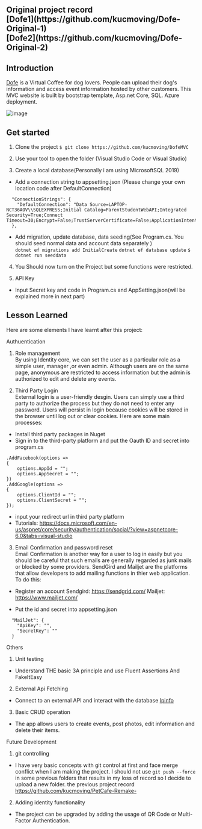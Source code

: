 <h2>Original project record<br>
[Dofe1](https://github.com/kucmoving/Dofe-Original-1)<br>
[Dofe2](https://github.com/kucmoving/Dofe-Original-2)
</h2> 

<h2>Introduction</h2> 

[Dofe](https://uk-south-free.azurewebsites.net/) is a Virtual Coffee for dog lovers. People can upload their dog's information and access event information hosted by other customers.
This MVC website is built by bootstrap template, Asp.net Core, SQL. Azure deployment.

![image](https://user-images.githubusercontent.com/92262463/179393161-d3ca1d1c-9a5a-403c-aa40-fc8aea4cf34f.png)

<h2>Get started</h2>

1. Clone the project
```$ git clone https://github.com/kucmoving/DofeMVC```

2. Use your tool to open the folder (Visual Studio Code or Visual Studio)

3. Create a local database(Personally i am using MicrosoftSQL 2019)
* Add a connection string to appsetting.json (Please change your own location code after DefaultConnection)<br>
```{
  "ConnectionStrings": {
    "DefaultConnection": "Data Source=LAPTOP-NCT36AOV\\SQLEXPRESS;Initial Catalog=ParentStudentWebAPI;Integrated Security=True;Connect Timeout=30;Encrypt=False;TrustServerCertificate=False;ApplicationIntent=ReadWrite;MultiSubnetFailover=False"
  },
```
* Add migration, update database, data seeding(See Program.cs. You should seed normal data and account data separately )<br>
```dotnet ef migrations add InitialCreate```
```dotnet ef database update```
```$ dotnet run seeddata```<br>

4. You Should now turn on the Project but some functions were restricted.

5. API Key
* Input Secret key and code in Program.cs and AppSetting.json(will be explained more in next part)


<h2>Lesson Learned</h2>

Here are some elements I have learnt after this project:<br>

Authuentication
1. Role management<br>
By using Identity core, we can set the user as a particular role as a simple user, manager ,or even admin. Although users are on the same page, anonymous 
are restricted to access information but the admin is authorized to edit and delete any events.

2. Third Party Login<br>
External login is a user-friendly desgin. Users can simply use a third party to authorize the process but they do not need to enter any password.
Users will persist in login because cookies will be stored in the browser until log out or clear cookies. Here are some main processes:

* Install third party packages in Nuget 
* Sign in to the third-party platform and put the Oauth ID and secret into program.cs
```builder.Services.AddAuthentication()
.AddFacebook(options =>
{
    options.AppId = "";
    options.AppSecret = "";
})
.AddGoogle(options =>
{
    options.ClientId = "";
    options.ClientSecret = "";
});
```
* input your redirect url in third party platform 
* Tutorials: https://docs.microsoft.com/en-us/aspnet/core/security/authentication/social/?view=aspnetcore-6.0&tabs=visual-studio

3. Email Confirmation and password reset<br>
Email Confirmation is another way for a user to log in easily but you should be careful that such emails are generally regarded as junk mails or blocked by some providers.
SendGird and Mailjet are the platforms that allow developers to add mailing functions in thier web application. To do this:

* Register an account
Sendgird: https://sendgrid.com/
Mailjet: https://www.mailjet.com/

* Put the id and secret into appsetting.json 
```
  "MailJet": {
    "ApiKey": "",
    "SecretKey": ""
  }
```

Others
1. Unit testing
* Understand THE basic 3A principle and use Fluent Assertions And FakeItEasy

2. External Api Fetching
* Connect to an external API and interact with the database 
[Ipinfo](https://ipinfo.io/)

3. Basic CRUD operation
* The app allows users to create events, post photos, edit information and delete their items.

Future Development 
1. git controlling 
* I have very basic concepts with git control at first and face merge conflict when I am making the project. I should not use ```git push --force``` in some previous folders that results in my loss of record so I decide to upload a new folder.
the previous project record
https://github.com/kucmoving/PetCafe-Remake-


2. Adding identity functionality
* The project can be upgraded by adding the usage of QR Code or Multi-Factor Authentication.




